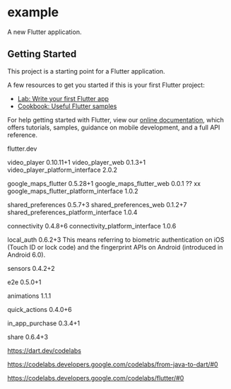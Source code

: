 # example

A new Flutter application.

## Getting Started

This project is a starting point for a Flutter application.

A few resources to get you started if this is your first Flutter project:

- [Lab: Write your first Flutter app](https://flutter.dev/docs/get-started/codelab)
- [Cookbook: Useful Flutter samples](https://flutter.dev/docs/cookbook)

For help getting started with Flutter, view our
[online documentation](https://flutter.dev/docs), which offers tutorials,
samples, guidance on mobile development, and a full API reference.



flutter.dev 



video_player 0.10.11+1
video_player_web 0.1.3+1
video_player_platform_interface 2.0.2


google_maps_flutter 0.5.28+1
google_maps_flutter_web 0.0.1 ?? xx
google_maps_flutter_platform_interface 1.0.2


shared_preferences 0.5.7+3
shared_preferences_web 0.1.2+7
shared_preferences_platform_interface 1.0.4




connectivity 0.4.8+6
connectivity_platform_interface 1.0.6


local_auth 0.6.2+3
This means referring to biometric authentication on iOS (Touch ID or lock code) and the fingerprint APIs on Android (introduced in Android 6.0).


sensors 0.4.2+2

e2e 0.5.0+1

animations 1.1.1

quick_actions 0.4.0+6

in_app_purchase 0.3.4+1

share 0.6.4+3

https://dart.dev/codelabs

https://codelabs.developers.google.com/codelabs/from-java-to-dart/#0

https://codelabs.developers.google.com/codelabs/flutter/#0



